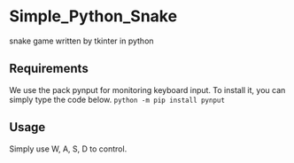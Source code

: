 # Simple_Python_Snake
snake game written by tkinter in python

## Requirements
We use the pack pynput for monitoring keyboard input. To install it, you can simply type the code below.
```python -m pip install pynput```

## Usage
Simply use W, A, S, D to control.
